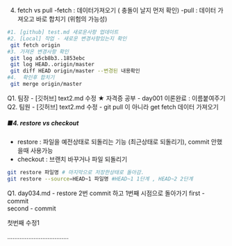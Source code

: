 4. fetch vs pull
-fetch : 데이터가져오기 ( 충돌이 날지 먼저 확인)
-pull : 데이터 가져오고 바로 합치기 (위험의 가능성)

```bash
#1. [github] test.md 새로운사항 업데이트
#2. [Local] 작업 - 새로운 변경사항있는지 확인
 git fetch origin
#3. 가져온 변경사항 확인
 git log a5cb8b3..1853ebc
 git log HEAD..origin/master
 git diff HEAD origin/master --변경된 내용확인
#4.  확인후 합치기
 git merge origin/master

```
Q1. 팀장 - [깃허브] text2.md 수정 
    ★ 자격증 공부
    - day001 이론완료 : 이름붙여주기
Q2. 팀원 - [깃허브] text2.md 수정 
    - git pull 이 아니라 get fetch 데이터 가져오기


##### ■4. restore vs checkout
- restore : 파일을 예전상태로 되돌리는 기능 (최근상태로 되돌리기), commit 안했을때 사용가능
- checkout : 브랜치 바꾸거나 파일 되돌리기


```bash
git restore 파일명 # 마지막으로 저장한상태로 돌아감.
git restore --source=HEAD~1 파일명 #HEAD~1 1단계 , HEAD~2 2단계 
```
Q1. day034.md - restore 2번 commit 하고 1번째 시점으로 돌아가기
first - commit  
second - commit

첫번째 수정1


...................................